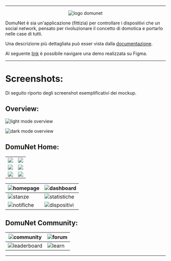 
---


<p align="center">
    <picture>
        <source media="(prefers-color-scheme: dark)" srcset="https://github.com/JoJoJoJonny/figma-mockup-university-project/blob/main/img/logo%20DomuNet%20bianco%20senza%20sfondo.png" />
        <source media="(prefers-color-scheme: light)" srcset="https://github.com/JoJoJoJonny/figma-mockup-university-project/blob/main/img/logo%20DomuNet%20nero%20senza%20sfondo.png" />
        <img alt="logo domunet" src="img/solo logo senza sfondo.png">
    </picture>
</p>

DomuNet è sia un'applicazione (fittizia) per controllare i dispositivi che un social network, pensato per rivoluzionare il concetto di domotica e portarlo nelle case di tutti.

Una descrizione più dettagliata può esser vista dalla [documentazione](Documentazione%20DomuNet.pdf).

Al seguente [link](https://www.figma.com/proto/ldc2GuWpKz8XZmTlJyJN4l/Scrollable?node-id=0-1&t=I9wbSZtho2EysW42-1) è possibile navigare una demo realizzata su Figma.

---

# Screenshots:
Di seguito riporto degli screenshot esemplificativi dei mockup.

## Overview:

![light mode overview](screenshots/light-mode-overview.png)

![dark mode overview](screenshots/dark-mode-overview.png)


## DomuNet Home:

<table width="100%" align="center">
    <tr>
        <td width="50%">
            <img src="screenshots/homepage.png">
        </td>
        <td width="50%">
            <img src="screenshots/dashboard.png">
        </td>
    </tr>
    <tr>
        <td width="50%">
            <img src="screenshots/stanze.png">
        </td>
        <td width="50%">
            <img src="screenshots/statistiche.png">
        </td>
    </tr>
    <tr>
        <td width="50%">
            <img src="screenshots/notifiche.png">
        </td>
        <td width="50%">
            <img src="screenshots/dispositivi.png">
        </td>
    </tr>
</table>


|![homepage](screenshots/homepage.png)|![dashboard](screenshots/dashboard.png)|
|-----|-----|
|![stanze](screenshots/stanze.png)|![statistiche](screenshots/statistiche.png)|
|![notifiche](screenshots/notifiche.png)|![dispositivi](screenshots/dispositivi.png)|

## DomuNet Community:
|![community](screenshots/community.png)|![forum](screenshots/forum.png)|
|-----|-----|
|![leaderboard](screenshots/leaderboard.png)|![learn](screenshots/learn.png)|

---